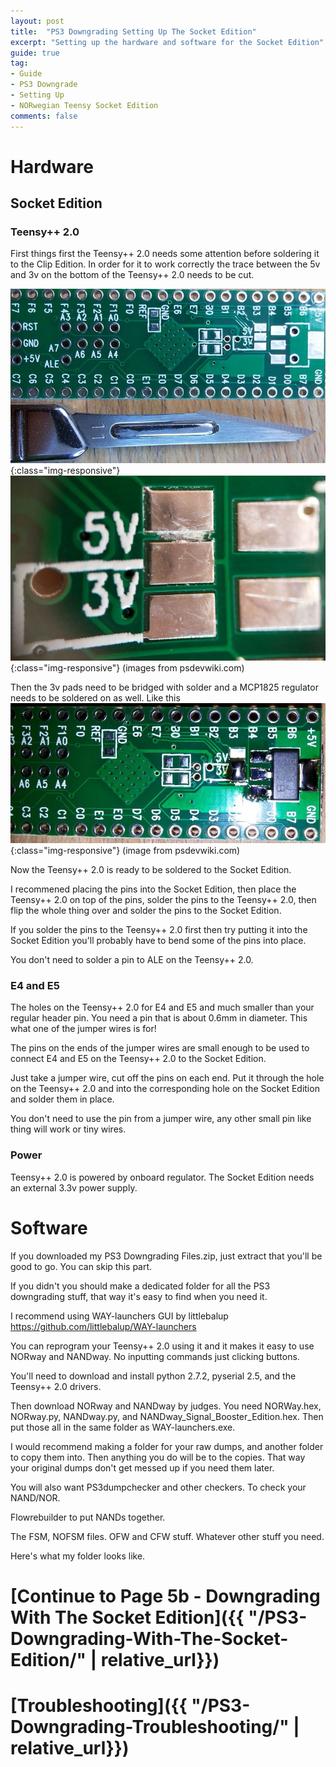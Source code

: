 ```yaml
---
layout: post
title:  "PS3 Downgrading Setting Up The Socket Edition"
excerpt: "Setting up the hardware and software for the Socket Edition"
guide: true
tag:
- Guide
- PS3 Downgrade
- Setting Up
- NORwegian Teensy Socket Edition
comments: false
---
```

# Hardware
## Socket Edition
### Teensy++ 2.0
First things first the Teensy++ 2.0 needs some attention before soldering it to the Clip Edition. 
In order for it to work correctly the trace between the 5v and 3v on the bottom of the Teensy++ 2.0 needs to be cut.

![Teensy5vcut Before](/assets/img/Teensy5vcutBefore.png){:class="img-responsive"}
![Teensy5vcut After](/assets/img/Teensy5vcutAfter.png){:class="img-responsive"}
(images from psdevwiki.com)

Then the 3v pads need to be bridged with solder and a MCP1825 regulator needs to be soldered on as well. Like this
![3Vsolder](/assets/img/3vsolder.png){:class="img-responsive"}
(image from psdevwiki.com)

Now the Teensy++ 2.0 is ready to be soldered to the Socket Edition.

I recommened placing the pins into the Socket Edition, then place the Teensy++ 2.0 on top of the pins, 
solder the pins to the Teensy++ 2.0, then flip the whole thing over and solder the pins to the Socket Edition.

If you solder the pins to the Teensy++ 2.0 first then try putting it into the Socket Edition you'll probably have to bend some of the pins into place.

You don't need to solder a pin to ALE on the Teensy++ 2.0.

### E4 and E5
The holes on the Teensy++ 2.0 for E4 and E5 and much smaller than your regular header pin. You need a pin that is about 0.6mm in diameter.
This what one of the jumper wires is for!

The pins on the ends of the jumper wires are small enough to be used to connect E4 and E5 on the Teensy++ 2.0 to the Socket Edition.

Just take a jumper wire, cut off the pins on each end. 
Put it through the hole on the Teensy++ 2.0 and into the corresponding hole on the Socket Edition and solder them in place.

You don't need to use the pin from a jumper wire, any other small pin like thing will work or tiny wires.

### Power
Teensy++ 2.0 is powered by onboard regulator. The Socket Edition needs an external 3.3v power supply.





# Software
If you downloaded my PS3 Downgrading Files.zip, just extract that you'll be good to go. You can skip this part.

If you didn't you should make a dedicated folder for all the PS3 downgrading stuff, that way it's easy to find when you need it.

I recommend using WAY-launchers GUI by littlebalup https://github.com/littlebalup/WAY-launchers

You can reprogram your Teensy++ 2.0 using it and it makes it easy to use NORway and NANDway. 
No inputting commands just clicking buttons.

You'll need to download and install python 2.7.2, pyserial 2.5, and the Teensy++ 2.0 drivers.

Then download NORway and NANDway by judges.
You need NORWay.hex, NORway.py, NANDway.py, and NANDway_Signal_Booster_Edition.hex. 
Then put those all in the same folder as WAY-launchers.exe.


I would recommend making a folder for your raw dumps, and another folder to copy them into. Then anything you do will be to the copies.
That way your original dumps don't get messed up if you need them later.


You will also want PS3dumpchecker and other checkers. To check your NAND/NOR.


Flowrebuilder to put NANDs together.


The FSM, NOFSM files. OFW and CFW stuff. Whatever other stuff you need.

Here's what my folder looks like.

# [Continue to Page 5b - Downgrading With The Socket Edition]({{ "/PS3-Downgrading-With-The-Socket-Edition/" | relative_url}})
# [Troubleshooting]({{ "/PS3-Downgrading-Troubleshooting/" | relative_url}})